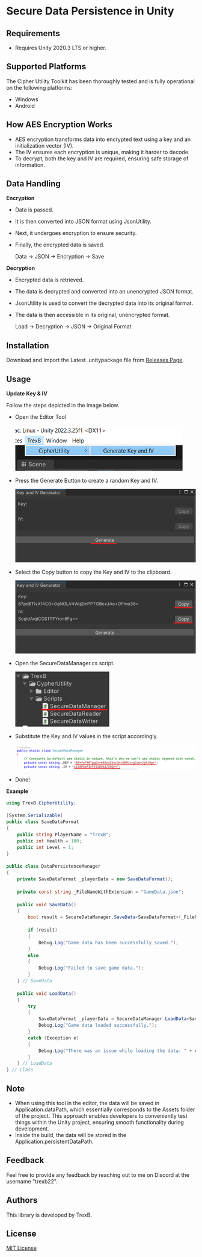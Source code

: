 # Secure Data Persistence in Unity

## Requirements
* Requires Unity 2020.3 LTS or higher.

## Supported Platforms
The Cipher Utility Toolkit has been thoroughly tested and is fully operational on the following platforms:
* Windows
* Android

## How AES Encryption Works
* AES encryption transforms data into encrypted text using a key and an initialization vector (IV).
* The IV ensures each encryption is unique, making it harder to decode.
* To decrypt, both the key and IV are required, ensuring safe storage of information.

## Data Handling
**Encryption**
* Data is passed.
* It is then converted into JSON format using JsonUtility.
* Next, it undergoes encryption to ensure security.
* Finally, the encrypted data is saved.

  Data -> JSON -> Encryption -> Save

**Decryption**
* Encrypted data is retrieved.
* The data is decrypted and converted into an unencrypted JSON format.
* JsonUtility is used to convert the decrypted data into its original format.
* The data is then accessible in its original, unencrypted format.

  Load -> Decryption -> JSON -> Original Format

## Installation
Download and Import the Latest .unitypackage file from <a href="https://github.com/TrexB22/cypher-utility-tool/releases">Releases Page</a>.

## Usage
**Update Key & IV**

Follow the steps depicted in the image below.
* Open the Editor Tool

  ![Editor Tool](https://github.com/TrexB22/cypher-utility-tool/blob/main/Images/1.png)
* Press the Generate Button to create a random Key and IV.

  ![Editor Tool](https://github.com/TrexB22/cypher-utility-tool/blob/main/Images/2.png)

* Select the Copy button to copy the Key and IV to the clipboard.

  ![Editor Tool](https://github.com/TrexB22/cypher-utility-tool/blob/main/Images/3.png)

* Open the SecureDataManager.cs script.

  ![Editor Tool](https://github.com/TrexB22/cypher-utility-tool/blob/main/Images/4.png)

* Substitute the Key and IV values in the script accordingly.

  ![Editor Tool](https://github.com/TrexB22/cypher-utility-tool/blob/main/Images/5.png)

* Done!

**Example**
```csharp
using TrexB.CipherUtility;

[System.Serializable]
public class SaveDataFormat
{
    public string PlayerName = "TrexB";
    public int Health = 100;
    public int Level = 1;
}

public class DataPersistenceManager
{
    private SaveDataFormat _playerData = new SaveDataFormat();

    private const string _FileNameWithExtension = "GameData.json";

    public void SaveData()
    {
        bool result = SecureDataManager.SaveData<SaveDataFormat>(_FileNameWithExtension, _playerData);

        if (result)
        {
            Debug.Log("Game data has been successfully saved.");
        }
        else
        {
            Debug.Log("Failed to save game data.");
        }
    } // SaveData

    public void LoadData()
    {
        try
        {
            SaveDataFormat _playerData = SecureDataManager.LoadData<SaveDataFormat>(_FileNameWithExtension);
            Debug.Log("Game data loaded successfully.");
        }
        catch (Exception e)
        {
            Debug.Log("There was an issue while loading the data: " + e.Message);
        }
    } // LoadData
} // class
```

## Note
* When using this tool in the editor, the data will be saved in Application.dataPath, which essentially corresponds to the Assets folder of the project. This approach enables developers to conveniently test things within the Unity project, ensuring smooth functionality during development.
* Inside the build, the data will be stored in the Application.persistentDataPath.

## Feedback
Feel free to provide any feedback by reaching out to me on Discord at the username "trexb22".
  
## Authors
This library is developed by TrexB.

## License
<a href="https://github.com/TrexB22/cypher-utility-tool/blob/main/LICENSE"> MIT License </a>
